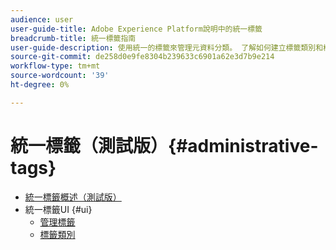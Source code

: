 ```yaml
---
audience: user
user-guide-title: Adobe Experience Platform說明中的統一標籤
breadcrumb-title: 統一標籤指南
user-guide-description: 使用統一的標籤來管理元資料分類。 了解如何建立標籤類別和標籤。
source-git-commit: de258d0e9fe8304b239633c6901a62e3d7b9e214
workflow-type: tm+mt
source-wordcount: '39'
ht-degree: 0%

---
```



# 統一標籤（測試版）{#administrative-tags}

* [統一標籤概述（測試版）](overview.md)
* 統一標籤UI {#ui}
   * [管理標籤](ui/managing-tags.md)
   * [標籤類別](ui/tags-categories.md)

